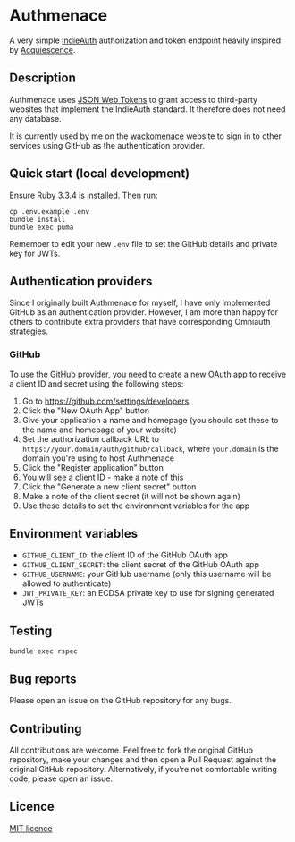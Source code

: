 # Authmenace

A very simple [IndieAuth](https://indieweb.org/indieauth) authorization and token endpoint heavily inspired by [Acquiescence](https://github.com/barryf/acquiescence).

## Description

Authmenace uses [JSON Web Tokens](https://jwt.io) to grant access to third-party websites that implement the IndieAuth standard. It therefore does not need any database.

It is currently used by me on the [wackomenace](https://www.wackomenace.co.uk) website to sign in to other services using GitHub as the authentication provider.

## Quick start (local development)

Ensure Ruby 3.3.4 is installed. Then run:

```
cp .env.example .env
bundle install
bundle exec puma
```

Remember to edit your new `.env` file to set the GitHub details and private key for JWTs.

## Authentication providers

Since I originally built Authmenace for myself, I have only implemented GitHub as an authentication provider. However, I am more than happy for others to contribute extra providers that have corresponding Omniauth strategies.

### GitHub

To use the GitHub provider, you need to create a new OAuth app to receive a client ID and secret using the following steps:

1. Go to <https://github.com/settings/developers>
1. Click the "New OAuth App" button
1. Give your application a name and homepage (you should set these to the name and homepage of your website)
1. Set the authorization callback URL to `https://your.domain/auth/github/callback`, where `your.domain` is the domain you're using to host Authmenace
1. Click the "Register application" button
1. You will see a client ID - make a note of this
1. Click the "Generate a new client secret" button
1. Make a note of the client secret (it will not be shown again)
1. Use these details to set the environment variables for the app

## Environment variables

* `GITHUB_CLIENT_ID`: the client ID of the GitHub OAuth app
* `GITHUB_CLIENT_SECRET`: the client secret of the GitHub OAuth app
* `GITHUB_USERNAME`: your GitHub username (only this username will be allowed to authenticate)
* `JWT_PRIVATE_KEY`: an ECDSA private key to use for signing generated JWTs

## Testing

`bundle exec rspec`

## Bug reports

Please open an issue on the GitHub repository for any bugs.

## Contributing

All contributions are welcome. Feel free to fork the original GitHub repository, make your changes and then open a Pull Request against the original GitHub repository. Alternatively, if you're not comfortable writing code, please open an issue.

## Licence

[MIT licence](LICENSE)
